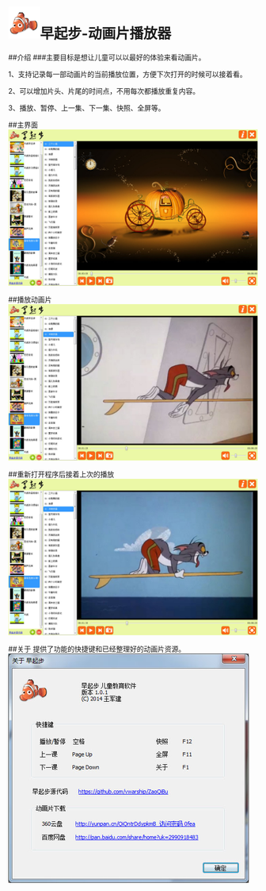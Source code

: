 # <img src="logo.png" alt="pageres">早起步-动画片播放器

##介绍
###主要目标是想让儿童可以以最好的体验来看动画片。

1、支持记录每一部动画片的当前播放位置，方便下次打开的时候可以接着看。

2、可以增加片头、片尾的时间点，不用每次都播放重复内容。

3、播放、暂停、上一集、下一集、快照、全屏等。

##主界面
![](./snapshots/ui.jpg)

##播放动画片
![](./snapshots/play.jpg)

##重新打开程序后接着上次的播放
![](./snapshots/then_play.jpg)

##关于
提供了功能的快捷键和已经整理好的动画片资源。
![](./snapshots/about.jpg)
